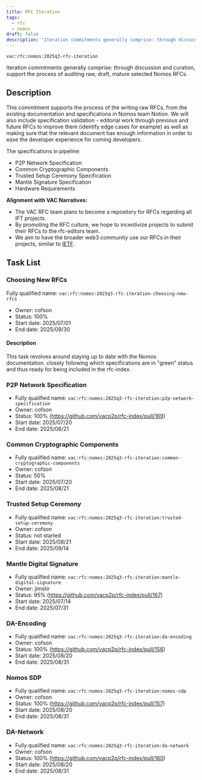 ```yaml
---
title: RFC Iteration
tags:
  - rfc
  - nomos
draft: false
description: "Iteration commitments generally comprise: through discussion and curation, support the process of auditing raw, draft, mature selected Nomos RFCs."
---
```


`vac:rfc:nomos:2025q3-rfc-iteration`

Iteration commitments generally comprise:
through discussion and curation,
support the process of auditing raw, draft, mature selected Nomos RFCs.

## Description

This commitment supports the process of the writing raw RFCs,
from the existing documentation and specifications in Nomos team Notion.
We will also include specification validation - 
editorial work through previous and future RFCs to improve them
(identify edge cases for example)
as well as making sure that the relevant document has enough information
in order to ease the developer experience for coming developers.

The specifications in pipeline:
- P2P Network Specification
- Common Cryptographic Components
- Trusted Setup Ceremony Specification
- Mantle Signature Specification
- Hardware Requirements


**Alignment with VAC Narratives:**

- The VAC RFC team plans to become a repository
for RFCs regarding all IFT 
  projects.
- By promoting the RFC culture,
we hope to incentivize projects to submit their RFCs
to the rfc-editors team.
- We aim to have the broader web3 community use our RFCs
in their projects, similar to [IETF](https://www.ietf.org/).

## Task List

### Choosing New RFCs

 Fully qualified name: 
  `vac:rfc:nomos:2025q3-rfc-iteration-choosing-new-rfcs`
- Owner: cofson
- Status: 100%
- Start date: 2025/07/01
- End date: 2025/09/30

#### Description

This task revolves around staying up to date with the Nomos documentation.
closely following which specifications are in "green" status
and thus ready for being included in the rfc-index.

### P2P Network Specification

- Fully qualified name:
  `vac:rfc:nomos:2025q3-rfc-iteration:p2p-network-specification`
- Owner: cofson
- Status: 100% (https://github.com/vacp2p/rfc-index/pull/169)
- Start date: 2025/07/20
- End date: 2025/08/21

### Common Cryptographic Components

- Fully qualified name:
  `vac:rfc:nomos:2025q3-rfc-iteration:common-cryptographic-components`
- Owner: cofson
- Status: 50%
- Start date: 2025/07/20
- End date: 2025/08/21

### Trusted Setup Ceremony

- Fully qualified name:
  `vac:rfc:nomos:2025q3-rfc-iteration:trusted-setup-ceremony`
- Owner: cofson
- Status: not started
- Start date: 2025/08/21
- End date: 2025/09/14

### Mantle Digital Signature

- Fully qualified name:
  `vac:rfc:nomos:2025q3-rfc-iteration:mantle-digital-signature`
- Owner: jimstir
- Status: 95% (https://github.com/vacp2p/rfc-index/pull/167)
- Start date: 2025/07/14
- End date: 2025/07/31

### DA-Encoding

- Fully qualified name:
  `vac:rfc:nomos:2025q3-rfc-iteration:da-encoding`
- Owner: cofson
- Status: 100% (https://github.com/vacp2p/rfc-index/pull/156)
- Start date: 2025/08/20
- End date: 2025/08/31

### Nomos SDP

- Fully qualified name:
  `vac:rfc:nomos:2025q3-rfc-iteration:nomos-sdp`
- Owner: cofson
- Status: 100% (https://github.com/vacp2p/rfc-index/pull/157)
- Start date: 2025/08/20
- End date: 2025/08/31

### DA-Network

- Fully qualified name:
  `vac:rfc:nomos:2025q3-rfc-iteration:da-network`
- Owner: cofson
- Status: 100% (https://github.com/vacp2p/rfc-index/pull/160)
- Start date: 2025/08/20
- End date: 2025/08/31